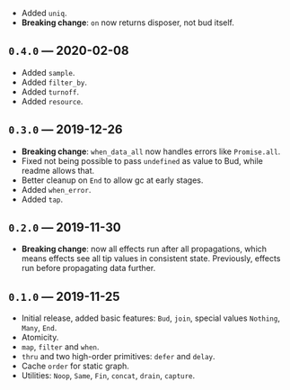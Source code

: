 * Added `uniq`.
* **Breaking change**: `on` now returns disposer, not bud itself.

## `0.4.0` — 2020-02-08
* Added `sample`.
* Added `filter_by`.
* Added `turnoff`.
* Added `resource`.

## `0.3.0` — 2019-12-26
* **Breaking change**: `when_data_all` now handles errors like `Promise.all`.
* Fixed not being possible to pass `undefined` as value to Bud, while readme allows that.
* Better cleanup on `End` to allow gc at early stages.
* Added `when_error`.
* Added `tap`.

## `0.2.0` — 2019-11-30
* **Breaking change**: now all effects run after all propagations, which means effects see all tip values in consistent state. Previously, effects run before propagating data further.

## `0.1.0` — 2019-11-25
* Initial release, added basic features: `Bud`, `join`, special values `Nothing`, `Many`, `End`.
* Atomicity.
* `map`, `filter` and `when`.
* `thru` and two high-order primitives: `defer` and `delay`.
* Cache `order` for static graph.
* Utilities: `Noop`, `Same`, `Fin`, `concat`, `drain`, `capture`.

